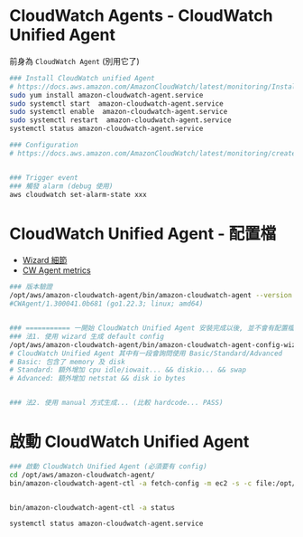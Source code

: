 
# CloudWatch Agents - CloudWatch Unified Agent

前身為 `CloudWatch Agent` (別用它了)


```bash
### Install CloudWatch unified Agent
# https://docs.aws.amazon.com/AmazonCloudWatch/latest/monitoring/Install-CloudWatch-Agent.html 
sudo yum install amazon-cloudwatch-agent.service
sudo systemctl start  amazon-cloudwatch-agent.service
sudo systemctl enable  amazon-cloudwatch-agent.service
sudo systemctl restart  amazon-cloudwatch-agent.service
systemctl status amazon-cloudwatch-agent.service

### Configuration
# https://docs.aws.amazon.com/AmazonCloudWatch/latest/monitoring/create-cloudwatch-agent-configuration-file.html


### Trigger event
### 觸發 alarm (debug 使用)
aws cloudwatch set-alarm-state xxx
```


# CloudWatch Unified Agent - 配置檔

- [Wizard 細節](https://docs.aws.amazon.com/AmazonCloudWatch/latest/monitoring/create-cloudwatch-agent-configuration-file-wizard.html)
- [CW Agent metrics](https://docs.aws.amazon.com/AmazonCloudWatch/latest/monitoring/metrics-collected-by-CloudWatch-agent.html)

```bash
### 版本驗證
/opt/aws/amazon-cloudwatch-agent/bin/amazon-cloudwatch-agent --version
#CWAgent/1.300041.0b681 (go1.22.3; linux; amd64)


### =========== 一開始 CloudWatch Unified Agent 安裝完成以後, 並不會有配置檔案 ===========
### 法1. 使用 wizard 生成 default config
/opt/aws/amazon-cloudwatch-agent/bin/amazon-cloudwatch-agent-config-wizard
# CloudWatch Unified Agent 其中有一段會詢問使用 Basic/Standard/Advanced
# Basic: 包含了 memory 及 disk
# Standard: 額外增加 cpu idle/iowait... && diskio... && swap
# Advanced: 額外增加 netstat && disk io bytes


### 法2. 使用 manual 方式生成... (比較 hardcode... PASS)

```


# 啟動 CloudWatch Unified Agent

```bash
### 啟動 CloudWatch Unified Agent (必須要有 config)
cd /opt/aws/amazon-cloudwatch-agent/
bin/amazon-cloudwatch-agent-ctl -a fetch-config -m ec2 -s -c file:/opt/aws/amazon-cloudwatch-agent/bin/config.json


bin/amazon-cloudwatch-agent-ctl -a status

systemctl status amazon-cloudwatch-agent.service
```